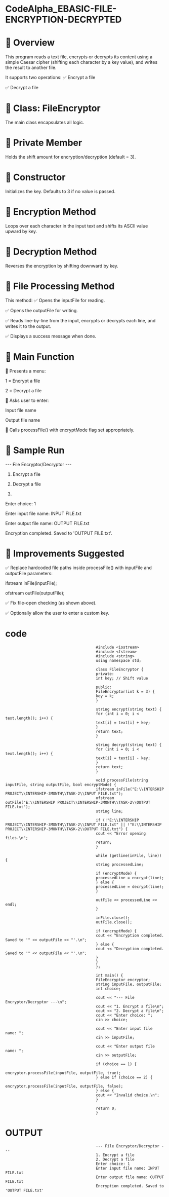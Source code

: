 # CodeAlpha_EBASIC-FILE-ENCRYPTION-DECRYPTED

🔷 Overview
=
This program reads a text file, encrypts or decrypts its content using a simple Caesar cipher (shifting each character by a key value), and writes the result to another file.

It supports two operations:
✅ Encrypt a file

✅ Decrypt a file

🔷 Class: FileEncryptor
=
The main class encapsulates all logic.

🔹 Private Member
=
Holds the shift amount for encryption/decryption (default = 3).

🔹 Constructor
=
Initializes the key. Defaults to 3 if no value is passed.

🔹 Encryption Method
=
Loops over each character in the input text and shifts its ASCII value upward by key.

🔹 Decryption Method
=
Reverses the encryption by shifting downward by key.

🔹 File Processing Method
=
This method:
✅ Opens the inputFile for reading.

✅ Opens the outputFile for writing.

✅ Reads line-by-line from the input, encrypts or decrypts each line, and writes it to the output.

✅ Displays a success message when done.

📄 Main Function
=
🔷 Presents a menu:

1 = Encrypt a file

2 = Decrypt a file

🔷 Asks user to enter:

Input file name

Output file name

🔷 Calls processFile() with encryptMode flag set appropriately.

🔷 Sample Run
=
--- File Encryptor/Decryptor ---

1. Encrypt a file
   
2. Decrypt a file
3. 
Enter choice: 1

Enter input file name: INPUT FILE.txt

Enter output file name: OUTPUT FILE.txt

Encryption completed. Saved to 'OUTPUT FILE.txt'.

🔷 Improvements Suggested
=
✅ Replace hardcoded file paths inside processFile() with inputFile and outputFile parameters:

ifstream inFile(inputFile);

ofstream outFile(outputFile);

✅ Fix file-open checking (as shown above).

✅ Optionally allow the user to enter a custom key.


code
=


                                            #include <iostream>
                                            #include <fstream>
                                            #include <string>
                                            using namespace std;

                                            class FileEncryptor {
                                            private:
                                            int key; // Shift value

                                            public:
                                            FileEncryptor(int k = 3) {
                                            key = k;
                                            }

                                            string encrypt(string text) {
                                            for (int i = 0; i < text.length(); i++) {
                                            text[i] = text[i] + key;
                                            }
                                            return text;
                                            }

                                            string decrypt(string text) {
                                            for (int i = 0; i < text.length(); i++) {
                                            text[i] = text[i] - key;
                                            }
                                            return text;
                                            }

                                            void processFile(string inputFile, string outputFile, bool encryptMode) {
                                            ifstream inFile("E:\\INTERSHIP PROJECT\\INTERSHIP-3MONTH\\TASK-2\\INPUT FILE.txt");
                                            ofstream outFile("E:\\INTERSHIP PROJECT\\INTERSHIP-3MONTH\\TASK-2\\OUTPUT FILE.txt");
                                            string line;

                                            if (!"E:\\INTERSHIP PROJECT\\INTERSHIP-3MONTH\\TASK-2\\INPUT FILE.txt" || !"E:\\INTERSHIP PROJECT\\INTERSHIP-3MONTH\\TASK-2\\OUTPUT FILE.txt") {
                                            cout << "Error opening files.\n";
                                            return;
                                            }

                                            while (getline(inFile, line)) {
                                            string processedLine;

                                            if (encryptMode) {
                                            processedLine = encrypt(line);
                                            } else {
                                            processedLine = decrypt(line);
                                            }

                                            outFile << processedLine << endl;
                                            }

                                            inFile.close();
                                            outFile.close();

                                            if (encryptMode) {
                                            cout << "Encryption completed. Saved to '" << outputFile << "'.\n";
                                            } else {
                                            cout << "Decryption completed. Saved to '" << outputFile << "'.\n";
                                            }
                                            }
                                            };

                                            int main() {
                                            FileEncryptor encryptor;
                                            string inputFile, outputFile;
                                            int choice;

                                            cout << "--- File Encryptor/Decryptor ---\n";
                                            cout << "1. Encrypt a file\n";
                                            cout << "2. Decrypt a file\n";
                                            cout << "Enter choice: ";
                                            cin >> choice;

                                            cout << "Enter input file name: ";
                                            cin >> inputFile;

                                            cout << "Enter output file name: ";
                                            cin >> outputFile;

                                            if (choice == 1) {
                                            encryptor.processFile(inputFile, outputFile, true);
                                            } else if (choice == 2) {
                                            encryptor.processFile(inputFile, outputFile, false);
                                            } else {
                                            cout << "Invalid choice.\n";
                                            }

                                            return 0;
                                            }
                                         
                                          
  OUTPUT
  =
                                            --- File Encryptor/Decryptor ---
                                            1. Encrypt a file
                                            2. Decrypt a file
                                            Enter choice: 1
                                            Enter input file name: INPUT FILE.txt
                                            Enter output file name: OUTPUT FILE.txt
                                            Encryption completed. Saved to 'OUTPUT FILE.txt'



                                            
